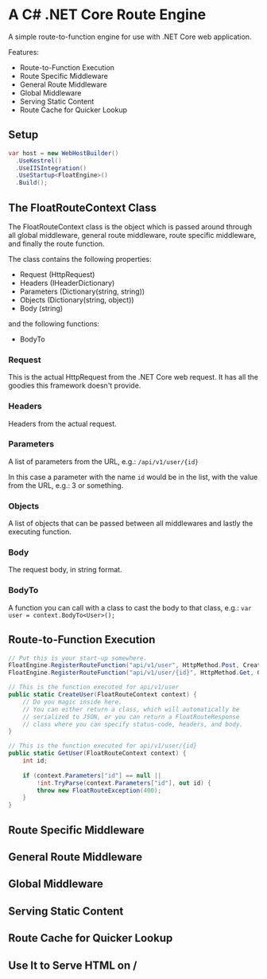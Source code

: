 ﻿# A C# .NET Core Route Engine

A simple route-to-function engine for use with .NET Core web application.

Features:

* Route-to-Function Execution
* Route Specific Middleware
* General Route Middleware
* Global Middleware
* Serving Static Content
* Route Cache for Quicker Lookup

## Setup

```csharp
var host = new WebHostBuilder()
  .UseKestrel()
  .UseIISIntegration()
  .UseStartup<FloatEngine>()
  .Build();
```

## The FloatRouteContext Class

The FloatRouteContext class is the object which is passed around through all global middleware, general route middleware, route specific middleware, and finally the route function.

The class contains the following properties:

* Request (HttpRequest)
* Headers (IHeaderDictionary)
* Parameters (Dictionary(string, string))
* Objects (Dictionary(string, object))
* Body (string)

and the following functions:

* BodyTo

### Request

This is the actual HttpRequest from the .NET Core web request. It has all the goodies this framework doesn't provide.

### Headers

Headers from the actual request.

### Parameters

A list of parameters from the URL, e.g.: ```/api/v1/user/{id}```

In this case a parameter with the name ```id``` would be in the list, with the value from the URL, e.g.: 3 or something.

### Objects

A list of objects that can be passed between all middlewares and lastly the executing function.

### Body

The request body, in string format.

### BodyTo

A function you can call with a class to cast the body to that class, e.g.: ```var user = context.BodyTo<User>();```

## Route-to-Function Execution

```csharp
// Put this is your start-up somewhere.
FloatEngine.RegisterRouteFunction("api/v1/user", HttpMethod.Post, CreateUser);
FloatEngine.RegisterRouteFunction("api/v1/user/{id}", HttpMethod.Get, GetUser);

// This is the function executed for api/v1/user
public static CreateUser(FloatRouteContext context) {
	// Do you magic inside here.
	// You can either return a class, which will automatically be
	// serialized to JSON, or you can return a FloatRouteResponse
	// class where you can specify status-code, headers, and body.
}

// This is the function executed for api/v1/user/{id}
public static GetUser(FloatRouteContext context) {
	int id;
	
	if (context.Parameters["id"] == null ||
		!int.TryParse(context.Parameters["id"], out id) {
		throw new FloatRouteException(400);
	}
}
```

## Route Specific Middleware

## General Route Middleware

## Global Middleware

## Serving Static Content

## Route Cache for Quicker Lookup

## Use It to Serve HTML on /